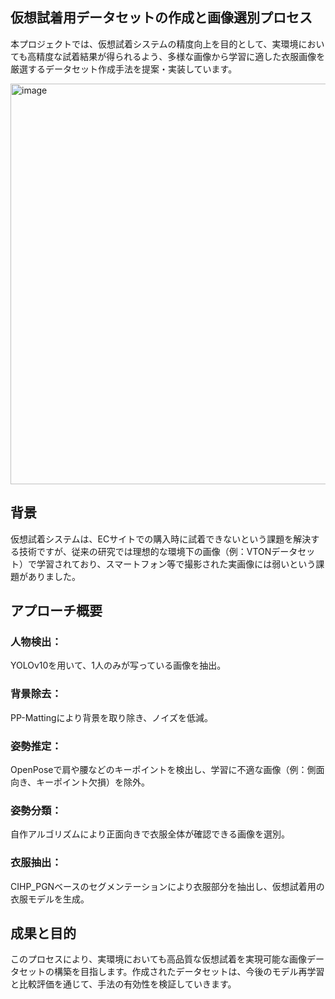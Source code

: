 ## 仮想試着用データセットの作成と画像選別プロセス
本プロジェクトでは、仮想試着システムの精度向上を目的として、実環境においても高精度な試着結果が得られるよう、多様な画像から学習に適した衣服画像を厳選するデータセット作成手法を提案・実装しています。

<img width="641" alt="image" src="https://github.com/user-attachments/assets/4ecaec13-4c33-40bb-9b8b-4bc9eb79c1dc" />

## 背景
  仮想試着システムは、ECサイトでの購入時に試着できないという課題を解決する技術ですが、従来の研究では理想的な環境下の画像（例：VTONデータセット）で学習されており、スマートフォン等で撮影された実画像には弱いという課題がありました。

## アプローチ概要
### 人物検出：
  YOLOv10を用いて、1人のみが写っている画像を抽出。

### 背景除去：
  PP-Mattingにより背景を取り除き、ノイズを低減。

### 姿勢推定：
  OpenPoseで肩や腰などのキーポイントを検出し、学習に不適な画像（例：側面向き、キーポイント欠損）を除外。

### 姿勢分類：
  自作アルゴリズムにより正面向きで衣服全体が確認できる画像を選別。

### 衣服抽出：
  CIHP_PGNベースのセグメンテーションにより衣服部分を抽出し、仮想試着用の衣服モデルを生成。

## 成果と目的
  このプロセスにより、実環境においても高品質な仮想試着を実現可能な画像データセットの構築を目指します。作成されたデータセットは、今後のモデル再学習と比較評価を通じて、手法の有効性を検証していきます。

